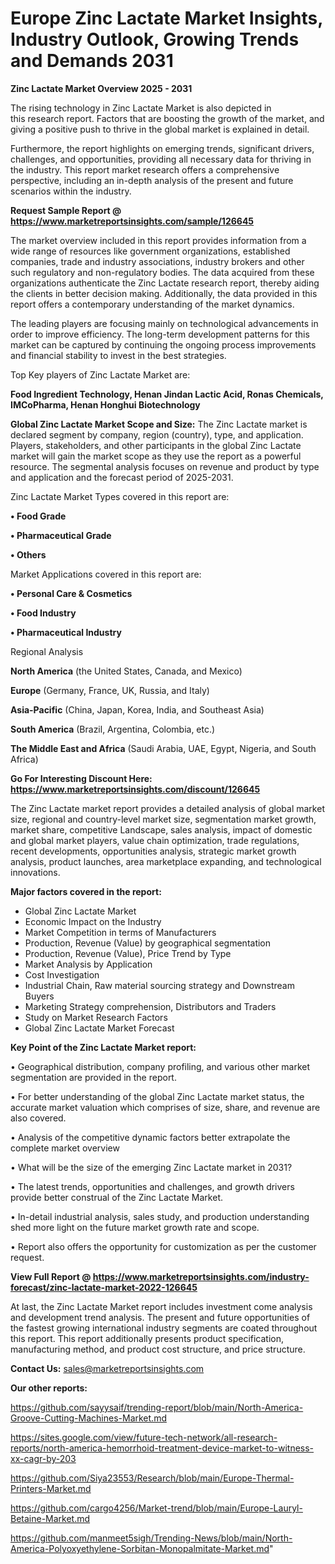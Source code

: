 # Europe Zinc Lactate Market Insights, Industry Outlook, Growing Trends and Demands 2031

<Strong> Zinc Lactate Market Overview 2025 - 2031</strong>

The rising technology in Zinc Lactate Market is also depicted in this research report. Factors that are boosting the growth of the market, and giving a positive push to thrive in the global market is explained in detail.

Furthermore, the report highlights on emerging trends, significant drivers, challenges, and opportunities, providing all necessary data for thriving in the industry. This report market research offers a comprehensive perspective, including an in-depth analysis of the present and future scenarios within the industry.

<strong>Request Sample Report @ <a href=https://www.marketreportsinsights.com/sample/126645>https://www.marketreportsinsights.com/sample/126645</a></strong>

The market overview included in this report provides information from a wide range of resources like government organizations, established companies, trade and industry associations, industry brokers and other such regulatory and non-regulatory bodies. The data acquired from these organizations authenticate the Zinc Lactate research report, thereby aiding the clients in better decision making. Additionally, the data provided in this report offers a contemporary understanding of the market dynamics.

The leading players are focusing mainly on technological advancements in order to improve efficiency. The long-term development patterns for this market can be captured by continuing the ongoing process improvements and financial stability to invest in the best strategies.

Top Key players of Zinc Lactate Market are:

<strong>Food Ingredient Technology, Henan Jindan Lactic Acid, Ronas Chemicals, IMCoPharma, Henan Honghui Biotechnology</strong>

<strong><b>Global Zinc Lactate Market Scope and Size:</b></strong>
The Zinc Lactate market is declared segment by company, region (country), type, and application. Players, stakeholders, and other participants in the global Zinc Lactate market will gain the market scope as they use the report as a powerful resource. The segmental analysis focuses on revenue and product by type and application and the forecast period of 2025-2031.

Zinc Lactate Market Types covered in this report are:

<strong>• Food Grade

• Pharmaceutical Grade

• Others</strong>

Market Applications covered in this report are:

<strong>• Personal Care & Cosmetics

• Food Industry

• Pharmaceutical Industry</strong> 

Regional Analysis

<strong>North America</strong> (the United States, Canada, and Mexico)

<strong>Europe</strong> (Germany, France, UK, Russia, and Italy)

<strong>Asia-Pacific</strong> (China, Japan, Korea, India, and Southeast Asia)

<strong>South America</strong> (Brazil, Argentina, Colombia, etc.)

<strong>The Middle East and Africa</strong> (Saudi Arabia, UAE, Egypt, Nigeria, and South Africa)

<strong>Go For Interesting Discount Here: <a href=https://www.marketreportsinsights.com/discount/126645>https://www.marketreportsinsights.com/discount/126645</a></strong>

The Zinc Lactate market report provides a detailed analysis of global market size, regional and country-level market size, segmentation market growth, market share, competitive Landscape, sales analysis, impact of domestic and global market players, value chain optimization, trade regulations, recent developments, opportunities analysis, strategic market growth analysis, product launches, area marketplace expanding, and technological innovations.

<strong><b>Major factors covered in the report:</b></strong>
<ul>
  <li>Global Zinc Lactate Market </li>
  <li>Economic Impact on the Industry</li>
  <li>Market Competition in terms of Manufacturers</li>
  <li>Production, Revenue (Value) by geographical segmentation</li>
  <li>Production, Revenue (Value), Price Trend by Type</li>
  <li>Market Analysis by Application</li>
  <li>Cost Investigation</li>
  <li>Industrial Chain, Raw material sourcing strategy and Downstream Buyers</li>
  <li>Marketing Strategy comprehension, Distributors and Traders</li>
  <li>Study on Market Research Factors</li>
  <li>Global Zinc Lactate Market Forecast</li>
</ul>

<strong><b>Key Point of the Zinc Lactate Market report:</b></strong>

• Geographical distribution, company profiling, and various other market segmentation are provided in the report.

• For better understanding of the global Zinc Lactate market status, the accurate market valuation which comprises of size, share, and revenue are also covered.

• Analysis of the competitive dynamic factors better extrapolate the complete market overview

• What will be the size of the emerging Zinc Lactate market in 2031?

• The latest trends, opportunities and challenges, and growth drivers provide better construal of the Zinc Lactate Market.

• In-detail industrial analysis, sales study, and production understanding shed more light on the future market growth rate and scope.

• Report also offers the opportunity for customization as per the customer request.

<strong><b>View Full Report @ <a href=https://www.marketreportsinsights.com/industry-forecast/zinc-lactate-market-2022-126645>https://www.marketreportsinsights.com/industry-forecast/zinc-lactate-market-2022-126645</a></b></strong>


At last, the Zinc Lactate Market report includes investment come analysis and development trend analysis. The present and future opportunities of the fastest growing international industry segments are coated throughout this report. This report additionally presents product specification, manufacturing method, and product cost structure, and price structure.

<strong>Contact Us:</strong>
sales@marketreportsinsights.com

<strong>Our other reports:</strong>

<a href=https://github.com/sayysaif/trending-report/blob/main/North-America-Groove-Cutting-Machines-Market.md>https://github.com/sayysaif/trending-report/blob/main/North-America-Groove-Cutting-Machines-Market.md</a>

<a href=https://sites.google.com/view/future-tech-network/all-research-reports/north-america-hemorrhoid-treatment-device-market-to-witness-xx-cagr-by-203>https://sites.google.com/view/future-tech-network/all-research-reports/north-america-hemorrhoid-treatment-device-market-to-witness-xx-cagr-by-203</a>

<a href=https://github.com/Siya23553/Research/blob/main/Europe-Thermal-Printers-Market.md>https://github.com/Siya23553/Research/blob/main/Europe-Thermal-Printers-Market.md</a>

<a href=https://github.com/cargo4256/Market-trend/blob/main/Europe-Lauryl-Betaine-Market.md>https://github.com/cargo4256/Market-trend/blob/main/Europe-Lauryl-Betaine-Market.md</a>

<a href=https://github.com/manmeet5sigh/Trending-News/blob/main/North-America-Polyoxyethylene-Sorbitan-Monopalmitate-Market.md>https://github.com/manmeet5sigh/Trending-News/blob/main/North-America-Polyoxyethylene-Sorbitan-Monopalmitate-Market.md</a>"
